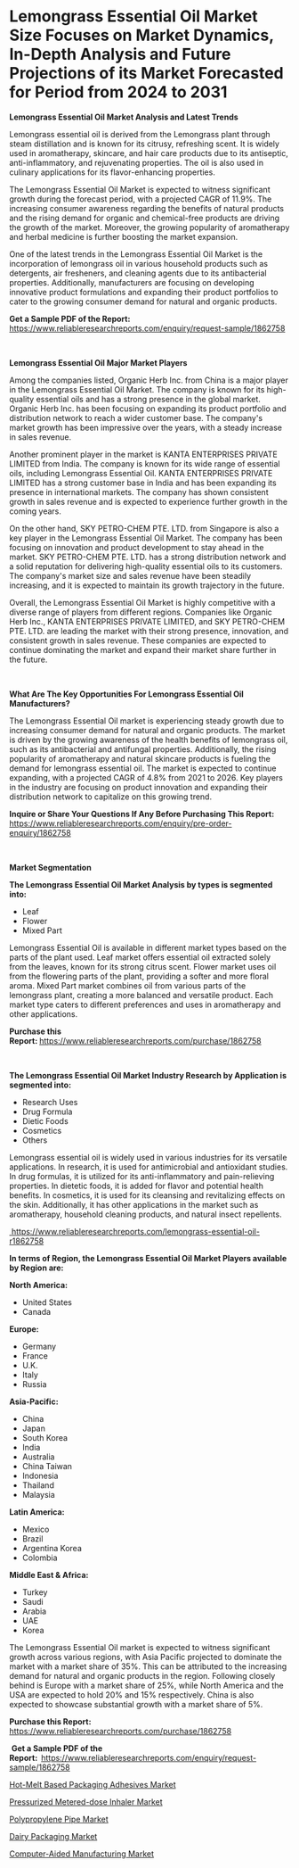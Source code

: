 <p><h1>Lemongrass Essential Oil Market Size Focuses on Market Dynamics, In-Depth Analysis and Future Projections of its Market Forecasted for Period from 2024 to 2031</h1></p><p><strong>Lemongrass Essential Oil Market Analysis and Latest Trends</strong></p>
<p><p>Lemongrass essential oil is derived from the Lemongrass plant through steam distillation and is known for its citrusy, refreshing scent. It is widely used in aromatherapy, skincare, and hair care products due to its antiseptic, anti-inflammatory, and rejuvenating properties. The oil is also used in culinary applications for its flavor-enhancing properties.</p><p>The Lemongrass Essential Oil Market is expected to witness significant growth during the forecast period, with a projected CAGR of 11.9%. The increasing consumer awareness regarding the benefits of natural products and the rising demand for organic and chemical-free products are driving the growth of the market. Moreover, the growing popularity of aromatherapy and herbal medicine is further boosting the market expansion.</p><p>One of the latest trends in the Lemongrass Essential Oil Market is the incorporation of lemongrass oil in various household products such as detergents, air fresheners, and cleaning agents due to its antibacterial properties. Additionally, manufacturers are focusing on developing innovative product formulations and expanding their product portfolios to cater to the growing consumer demand for natural and organic products.</p></p>
<p><strong>Get a Sample PDF of the Report:&nbsp;</strong> <a href="https://www.reliableresearchreports.com/enquiry/request-sample/1862758">https://www.reliableresearchreports.com/enquiry/request-sample/1862758</a></p>
<p>&nbsp;</p>
<p><strong>Lemongrass Essential Oil Major Market Players</strong></p>
<p><p>Among the companies listed, Organic Herb Inc. from China is a major player in the Lemongrass Essential Oil Market. The company is known for its high-quality essential oils and has a strong presence in the global market. Organic Herb Inc. has been focusing on expanding its product portfolio and distribution network to reach a wider customer base. The company's market growth has been impressive over the years, with a steady increase in sales revenue.</p><p>Another prominent player in the market is KANTA ENTERPRISES PRIVATE LIMITED from India. The company is known for its wide range of essential oils, including Lemongrass Essential Oil. KANTA ENTERPRISES PRIVATE LIMITED has a strong customer base in India and has been expanding its presence in international markets. The company has shown consistent growth in sales revenue and is expected to experience further growth in the coming years.</p><p>On the other hand, SKY PETRO-CHEM PTE. LTD. from Singapore is also a key player in the Lemongrass Essential Oil Market. The company has been focusing on innovation and product development to stay ahead in the market. SKY PETRO-CHEM PTE. LTD. has a strong distribution network and a solid reputation for delivering high-quality essential oils to its customers. The company's market size and sales revenue have been steadily increasing, and it is expected to maintain its growth trajectory in the future.</p><p>Overall, the Lemongrass Essential Oil Market is highly competitive with a diverse range of players from different regions. Companies like Organic Herb Inc., KANTA ENTERPRISES PRIVATE LIMITED, and SKY PETRO-CHEM PTE. LTD. are leading the market with their strong presence, innovation, and consistent growth in sales revenue. These companies are expected to continue dominating the market and expand their market share further in the future.</p></p>
<p>&nbsp;</p>
<p><strong>What Are The Key Opportunities For Lemongrass Essential Oil Manufacturers?</strong></p>
<p><p>The Lemongrass Essential Oil market is experiencing steady growth due to increasing consumer demand for natural and organic products. The market is driven by the growing awareness of the health benefits of lemongrass oil, such as its antibacterial and antifungal properties. Additionally, the rising popularity of aromatherapy and natural skincare products is fueling the demand for lemongrass essential oil. The market is expected to continue expanding, with a projected CAGR of 4.8% from 2021 to 2026. Key players in the industry are focusing on product innovation and expanding their distribution network to capitalize on this growing trend.</p></p>
<p><strong>Inquire or Share Your Questions If Any Before Purchasing This Report:</strong> <a href="https://www.reliableresearchreports.com/enquiry/pre-order-enquiry/1862758">https://www.reliableresearchreports.com/enquiry/pre-order-enquiry/1862758</a></p>
<p>&nbsp;</p>
<p><strong>Market Segmentation</strong></p>
<p><strong>The Lemongrass Essential Oil Market Analysis by types is segmented into:</strong></p>
<p><ul><li>Leaf</li><li>Flower</li><li>Mixed Part</li></ul></p>
<p><p>Lemongrass Essential Oil is available in different market types based on the parts of the plant used. Leaf market offers essential oil extracted solely from the leaves, known for its strong citrus scent. Flower market uses oil from the flowering parts of the plant, providing a softer and more floral aroma. Mixed Part market combines oil from various parts of the lemongrass plant, creating a more balanced and versatile product. Each market type caters to different preferences and uses in aromatherapy and other applications.</p></p>
<p><strong>Purchase this Report:&nbsp;</strong><a href="https://www.reliableresearchreports.com/purchase/1862758">https://www.reliableresearchreports.com/purchase/1862758</a></p>
<p>&nbsp;</p>
<p><strong>The Lemongrass Essential Oil Market Industry Research by Application is segmented into:</strong></p>
<p><ul><li>Research Uses</li><li>Drug Formula</li><li>Dietic Foods</li><li>Cosmetics</li><li>Others</li></ul></p>
<p><p>Lemongrass essential oil is widely used in various industries for its versatile applications. In research, it is used for antimicrobial and antioxidant studies. In drug formulas, it is utilized for its anti-inflammatory and pain-relieving properties. In dietetic foods, it is added for flavor and potential health benefits. In cosmetics, it is used for its cleansing and revitalizing effects on the skin. Additionally, it has other applications in the market such as aromatherapy, household cleaning products, and natural insect repellents.</p></p>
<p><a href="https://www.reliableresearchreports.com/lemongrass-essential-oil-r1862758">&nbsp;https://www.reliableresearchreports.com/lemongrass-essential-oil-r1862758</a></p>
<p><strong>In terms of Region, the Lemongrass Essential Oil Market Players available by Region are:</strong></p>
<p>
    <p> <strong> North America: </strong>
        <ul>
            <li>United States</li>
            <li>Canada</li>
        </ul>
        </p> 
    <p> <strong> Europe: </strong>
        <ul>
            <li>Germany</li>
            <li>France</li>
            <li>U.K.</li>
            <li>Italy</li>
            <li>Russia</li>
        </ul>
        </p> 
    <p> <strong> Asia-Pacific: </strong>
        <ul>
            <li>China</li>
            <li>Japan</li>
            <li>South Korea</li>
            <li>India</li>
            <li>Australia</li>
            <li>China Taiwan</li>
            <li>Indonesia</li>
            <li>Thailand</li>
            <li>Malaysia</li>
        </ul>
        </p> 
    <p> <strong> Latin America: </strong>
        <ul>
            <li>Mexico</li>
            <li>Brazil</li>
            <li>Argentina Korea</li>
            <li>Colombia</li>
        </ul>
        </p> 
    <p> <strong> Middle East & Africa: </strong>
        <ul>
            <li>Turkey</li>
            <li>Saudi</li>
            <li>Arabia</li>
            <li>UAE</li>
            <li>Korea</li>
        </ul>
    </p>
    </p>
<p><p>The Lemongrass Essential Oil market is expected to witness significant growth across various regions, with Asia Pacific projected to dominate the market with a market share of 35%. This can be attributed to the increasing demand for natural and organic products in the region. Following closely behind is Europe with a market share of 25%, while North America and the USA are expected to hold 20% and 15% respectively. China is also expected to showcase substantial growth with a market share of 5%.</p></p>
<p><strong>Purchase this Report: </strong><a href="https://www.reliableresearchreports.com/purchase/1862758">https://www.reliableresearchreports.com/purchase/1862758</a></p>
<p>&nbsp;<strong>Get a Sample PDF of the Report:&nbsp;&nbsp;</strong><a href="https://www.reliableresearchreports.com/enquiry/request-sample/1862758">https://www.reliableresearchreports.com/enquiry/request-sample/1862758</a></p>
<p><strong></strong></p>
<p><p><a href="https://github.com/HettieStehr/Market-Research-Report-List-1/blob/main/hot-melt-based-packaging-adhesives-market.md">Hot-Melt Based Packaging Adhesives Market</a></p><p><a href="https://github.com/alanPerkins1921/Market-Research-Report-List-1/blob/main/pressurized-metered-dose-inhaler-market.md">Pressurized Metered-dose Inhaler Market</a></p><p><a href="https://medium.com/@ruth.gibson8095/global-polypropylene-pipe-market-share-and-growth-opportunities-and-market-size-growing-with-a-cagr-8286225ed578">Polypropylene Pipe Market</a></p><p><a href="https://issuu.com/reportprime-2/docs/dairy-packaging-market-size-2030.pptx">Dairy Packaging Market</a></p><p><a href="https://medium.com/@joanne.harris67856/computer-aided-manufacturing-market-share-and-new-trends-analysis-by-its-type-application-3f48137a763d">Computer-Aided Manufacturing Market</a></p></p>